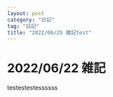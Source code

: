 ```yaml
---
layout: post
category: "日記"
tag: "日記"
title: "2022/06/25 雑記test"
---
```


# 2022/06/22 雑記
testestestessssss